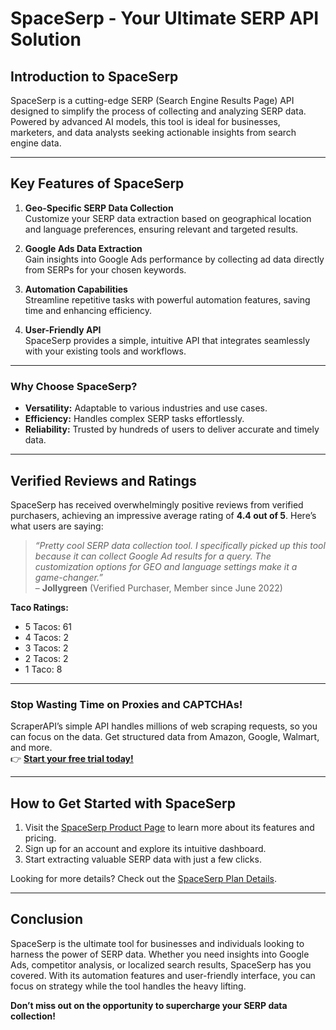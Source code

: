 # SpaceSerp - Your Ultimate SERP API Solution

## Introduction to SpaceSerp

SpaceSerp is a cutting-edge SERP (Search Engine Results Page) API designed to simplify the process of collecting and analyzing SERP data. Powered by advanced AI models, this tool is ideal for businesses, marketers, and data analysts seeking actionable insights from search engine data.

---

## Key Features of SpaceSerp

1. **Geo-Specific SERP Data Collection**  
   Customize your SERP data extraction based on geographical location and language preferences, ensuring relevant and targeted results.

2. **Google Ads Data Extraction**  
   Gain insights into Google Ads performance by collecting ad data directly from SERPs for your chosen keywords.

3. **Automation Capabilities**  
   Streamline repetitive tasks with powerful automation features, saving time and enhancing efficiency.

4. **User-Friendly API**  
   SpaceSerp provides a simple, intuitive API that integrates seamlessly with your existing tools and workflows.

---

### Why Choose SpaceSerp?

- **Versatility:** Adaptable to various industries and use cases.  
- **Efficiency:** Handles complex SERP tasks effortlessly.  
- **Reliability:** Trusted by hundreds of users to deliver accurate and timely data.

---

## Verified Reviews and Ratings

SpaceSerp has received overwhelmingly positive reviews from verified purchasers, achieving an impressive average rating of **4.4 out of 5**. Here’s what users are saying:

> *“Pretty cool SERP data collection tool. I specifically picked up this tool because it can collect Google Ad results for a query. The customization options for GEO and language settings make it a game-changer.”*  
> – **Jollygreen** (Verified Purchaser, Member since June 2022)

**Taco Ratings:**  
- 5 Tacos: 61  
- 4 Tacos: 2  
- 3 Tacos: 2  
- 2 Tacos: 2  
- 1 Taco: 8  

---

### Stop Wasting Time on Proxies and CAPTCHAs!

ScraperAPI’s simple API handles millions of web scraping requests, so you can focus on the data. Get structured data from Amazon, Google, Walmart, and more.  
👉 [**Start your free trial today!**](https://bit.ly/Scraperapi)

---

## How to Get Started with SpaceSerp

1. Visit the [SpaceSerp Product Page](https://appsumo.com/products/spaceserp/) to learn more about its features and pricing.  
2. Sign up for an account and explore its intuitive dashboard.  
3. Start extracting valuable SERP data with just a few clicks.

Looking for more details? Check out the [SpaceSerp Plan Details](https://appsumo.com/products/spaceserp/#pricePlans).

---

## Conclusion

SpaceSerp is the ultimate tool for businesses and individuals looking to harness the power of SERP data. Whether you need insights into Google Ads, competitor analysis, or localized search results, SpaceSerp has you covered. With its automation features and user-friendly interface, you can focus on strategy while the tool handles the heavy lifting.

**Don’t miss out on the opportunity to supercharge your SERP data collection!**
